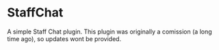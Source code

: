 # StaffChat
A simple Staff Chat plugin. This plugin was originally a comission (a long time ago), so updates wont be provided.
